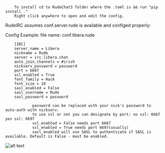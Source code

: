         To install cd to RudeChat3 folder where the .toml is && run "pip install ."
        Right click anywhere to open and edit the config.
RudeIRC assumes conf.server.rude is available and configed properly:

Config Example:
file name: conf.libera.rude

        [IRC]
        server_name = Libera
        nickname = Rude
        server = irc.libera.chat
        auto_join_channels = #irish
        nickserv_password = password
        port = 6697
        ssl_enabled = True
        font_family = Hack
        font_size = 10
        sasl_enabled = False
        sasl_username = Rude
        sasl_password = password

                password can be replaced with your nick's password to auto-auth with nickserv.
                to use ssl or not you can designate by port: no ssl: 6667 yes ssl: 6697
                ssl_enabled = False needs port 6667
                ssl_enabled = True needs port 6697(usually)
                sasl_enabled will use SASL to authenticate if SASL is available. Default is False - must be enabled.

![alt text](https://i.imgur.com/3ZrVDk4.png)

